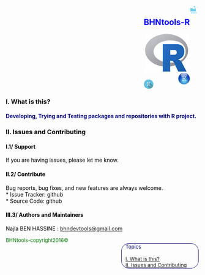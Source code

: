 <html>
<head>
  <meta charset="utf-8" />
  <title>BHNtools-R</title>
  <script type="text/javascript" src="http://code.jquery.com/jquery-latest.min.js"></script>
</head>
<body>
<article>
  <div>
    <header>
        <section style="color:blue;float:right;padding-right:2px;">
        <img src="logos/BHNtools-R.png" style="width:20px;height:20px;">
        </section>
        <section style="color:navy;float:left;padding-left:1px;">
        <br>
        <br>
        </section>
        <section style="color:blue;float:right;padding-right:1px;">
        <h2>BHNtools-R</h2>
        <img src="logos/Rlogo.png" style="width:'25px;height:25px;">
        <br>
        <img src="logos/Rstudiologo.png" style="width:30px;height:30px;float:right;">
        <br>
        <img src="logos/Rshinylogo.png" style="width:25px;height:25px;float:left;">
        </section>
   </header>
 	</div>
 
<section id="content"style="color:black;float:left;">
<h3 id='idtitle1'>I. What is this?</h3>
<H4 style="color:navy;">Developing, Trying and Testing packages and repositories with R project.</h4>
<h3 id='idtitle4'>II. Issues and Contributing</h3> 

<h4>I.1/ Support</h4>
<p>
If you are having issues, please let me know.
</p>
<h4>II.2/ Contribute</h4>
<p>Bug reports, bug fixes, and new features are always welcome.<br>
* Issue Tracker: github<br>
* Source Code: github</p>
<h4 id='idtitleE'>III.3/ Authors and Maintainers</h4>
<p>Najla BEN HASSINE : <a href="MAILTO:bhndevtools@gmail.com?Subject=DockerBIum">bhndevtools@gmail.com</a></p>
<section style="font: bold;color:green;align:center;font-size:small;">
<footer>BHNtools-copyright2016©</footer>
</section>
</section>
</article>
<aside style='float:right; font:bold; color:navy; align:center; font-size:small; border: 1.5px solid; border-radius:20px; width:200px;'>
<!--div style="font:bold;color:navt;align:center;font-size:small; border: 2px solid; border-radius:25px;"-->
<div style='font:bold;width:250px;padding-left:5px; padding-right:5px; margin-left:5px;'>Topics
<br>
<br>
<a href=#idtitle1>I. What is this?</a>
<br>
<a href=#idtitle4>II. Issues and Contributing</a>
</div>
</aside>
</body>
</html>
